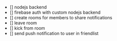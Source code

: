 - [] nodejs backend
- [] firebase auth with custom nodejs backend
- [] create rooms for members to share notifications
- [] leave room
- [] kick from room
- [] send push notification to user in friendlist
